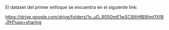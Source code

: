 El dataset del primer enfoque se encuentra en el siguiente link:

https://drive.google.com/drive/folders/1o_uD_R050mE1wSC9XHfB9Iiml1Xf8JfH?usp=sharing
